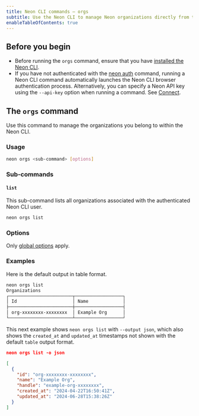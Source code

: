 ```yaml
---
title: Neon CLI commands — orgs
subtitle: Use the Neon CLI to manage Neon organizations directly from the terminal
enableTableOfContents: true
---
```


## Before you begin

- Before running the `orgs` command, ensure that you have [installed the Neon CLI](/docs/reference/cli-install).
- If you have not authenticated with the [neon auth](/docs/reference/cli-auth) command, running a Neon CLI command automatically launches the Neon CLI browser authentication process. Alternatively, you can specify a Neon API key using the `--api-key` option when running a command. See [Connect](/docs/reference/neon-cli#connect).

## The `orgs` command

Use this command to manage the organizations you belong to within the Neon CLI.

### Usage

```bash
neon orgs <sub-command> [options]
```

### Sub-commands

#### `list`

This sub-command lists all organizations associated with the authenticated Neon CLI user.

```bash
neon orgs list
```

### Options

Only [global options](/docs/reference/neon-cli#global-options) apply.

### Examples

Here is the default output in table format.

```bash
neon orgs list
Organizations
┌────────────────────────┬──────────────────┐
│ Id                     │ Name             │
├────────────────────────┼──────────────────┤
│ org-xxxxxxxx-xxxxxxxx  │ Example Org      │
└────────────────────────┴──────────────────┘
```

This next example shows `neon orgs list` with `--output json`, which also shows the `created_at` and `updated_at` timestamps not shown with the default `table` output format.

```json
neon orgs list -o json

[
  {
    "id": "org-xxxxxxxx-xxxxxxxx",
    "name": "Example Org",
    "handle": "example-org-xxxxxxxx",
    "created_at": "2024-04-22T16:50:41Z",
    "updated_at": "2024-06-28T15:38:26Z"
  }
]   
```

<NeedHelp/>